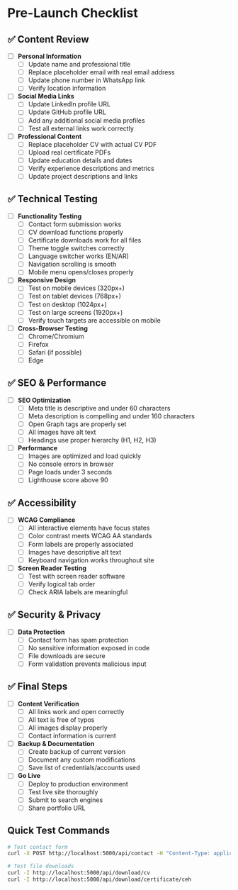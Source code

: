 # Pre-Launch Checklist

## ✅ Content Review

- [ ] **Personal Information**
  - [ ] Update name and professional title
  - [ ] Replace placeholder email with real email address
  - [ ] Update phone number in WhatsApp link
  - [ ] Verify location information

- [ ] **Social Media Links**
  - [ ] Update LinkedIn profile URL
  - [ ] Update GitHub profile URL
  - [ ] Add any additional social media profiles
  - [ ] Test all external links work correctly

- [ ] **Professional Content**
  - [ ] Replace placeholder CV with actual CV PDF
  - [ ] Upload real certificate PDFs
  - [ ] Update education details and dates
  - [ ] Verify experience descriptions and metrics
  - [ ] Update project descriptions and links

## ✅ Technical Testing

- [ ] **Functionality Testing**
  - [ ] Contact form submission works
  - [ ] CV download functions properly
  - [ ] Certificate downloads work for all files
  - [ ] Theme toggle switches correctly
  - [ ] Language switcher works (EN/AR)
  - [ ] Navigation scrolling is smooth
  - [ ] Mobile menu opens/closes properly

- [ ] **Responsive Design**
  - [ ] Test on mobile devices (320px+)
  - [ ] Test on tablet devices (768px+)
  - [ ] Test on desktop (1024px+)
  - [ ] Test on large screens (1920px+)
  - [ ] Verify touch targets are accessible on mobile

- [ ] **Cross-Browser Testing**
  - [ ] Chrome/Chromium
  - [ ] Firefox
  - [ ] Safari (if possible)
  - [ ] Edge

## ✅ SEO & Performance

- [ ] **SEO Optimization**
  - [ ] Meta title is descriptive and under 60 characters
  - [ ] Meta description is compelling and under 160 characters
  - [ ] Open Graph tags are properly set
  - [ ] All images have alt text
  - [ ] Headings use proper hierarchy (H1, H2, H3)

- [ ] **Performance**
  - [ ] Images are optimized and load quickly
  - [ ] No console errors in browser
  - [ ] Page loads under 3 seconds
  - [ ] Lighthouse score above 90

## ✅ Accessibility

- [ ] **WCAG Compliance**
  - [ ] All interactive elements have focus states
  - [ ] Color contrast meets WCAG AA standards
  - [ ] Form labels are properly associated
  - [ ] Images have descriptive alt text
  - [ ] Keyboard navigation works throughout site

- [ ] **Screen Reader Testing**
  - [ ] Test with screen reader software
  - [ ] Verify logical tab order
  - [ ] Check ARIA labels are meaningful

## ✅ Security & Privacy

- [ ] **Data Protection**
  - [ ] Contact form has spam protection
  - [ ] No sensitive information exposed in code
  - [ ] File downloads are secure
  - [ ] Form validation prevents malicious input

## ✅ Final Steps

- [ ] **Content Verification**
  - [ ] All links work and open correctly
  - [ ] All text is free of typos
  - [ ] All images display properly
  - [ ] Contact information is current

- [ ] **Backup & Documentation**
  - [ ] Create backup of current version
  - [ ] Document any custom modifications
  - [ ] Save list of credentials/accounts used

- [ ] **Go Live**
  - [ ] Deploy to production environment
  - [ ] Test live site thoroughly
  - [ ] Submit to search engines
  - [ ] Share portfolio URL

## Quick Test Commands

```bash
# Test contact form
curl -X POST http://localhost:5000/api/contact -H "Content-Type: application/json" -d '{"name":"Test","email":"test@example.com","message":"Test message","language":"en"}'

# Test file downloads
curl -I http://localhost:5000/api/download/cv
curl -I http://localhost:5000/api/download/certificate/ceh
```